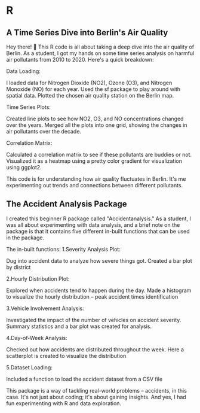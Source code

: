 # R
## A Time Series Dive into Berlin's Air Quality
Hey there! 👋
This R code is all about taking a deep dive into the air quality of Berlin. As a student, I got my hands on some time series analysis on harmful air pollutants from 2010 to 2020. Here's a quick breakdown:

Data Loading:

I loaded data for Nitrogen Dioxide (NO2), Ozone (O3), and Nitrogen Monoxide (NO) for each year.
Used the sf package to play around with spatial data.
Plotted the chosen air quality station on the Berlin map.

Time Series Plots:

Created line plots to see how NO2, O3, and NO concentrations changed over the years.
Merged all the plots into one grid, showing the changes in air pollutants over the decade.

Correlation Matrix:

Calculated a correlation matrix to see if these pollutants are buddies or not.
Visualized it as a heatmap using a pretty color gradient for visualization using ggplot2.

This code is for understanding how air quality fluctuates in Berlin. It's me experimenting out trends and connections between different pollutants. 

## The Accident Analysis Package
I created this beginner R package called "Accidentanalysis." As a student, I was all about experimenting with data analysis, and a brief note on the package is that it contains five different in-built functions that can be used in the package.

The in-built functions:
1.Severity Analysis Plot:

Dug into accident data to analyze how severe things got.
Created a bar plot by district

2.Hourly Distribution Plot:

Explored when accidents tend to happen during the day.
Made a histogram to visualize the hourly distribution – peak accident times identification

3.Vehicle Involvement Analysis:

Investigated the impact of the number of vehicles on accident severity.
Summary statistics and a bar plot was created for analysis.

4.Day-of-Week Analysis:

Checked out how accidents are distributed throughout the week.
Here a scatterplot is created to visualize the distribution

5.Dataset Loading:

Included a function to load the accident dataset from a CSV file


This package is a way of tackling real-world problems – accidents, in this case. It's not just about coding; it's about gaining insights. And yes, I had fun experimenting with R and data exploration. 
